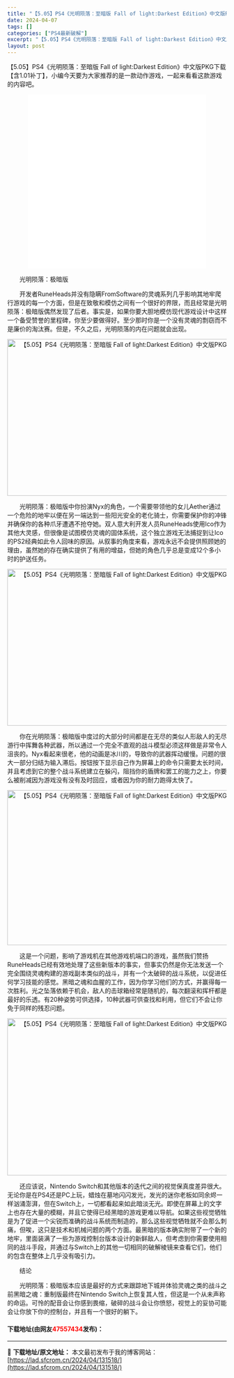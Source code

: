 ```yaml
---
title: "【5.05】PS4《光明陨落：至暗版 Fall of light:Darkest Edition》中文版PKG下载【含1.01补丁】"
date: 2024-04-07
tags: []
categories: ["PS4最新破解"]
excerpt: "【5.05】PS4《光明陨落：至暗版 Fall of light:Darkest Edition》中文版PKG下载【含1.01补丁】，小编今天要为大家推荐的是一款动作游戏，一起来看看这款游戏的内容吧。 　　光明陨落：极暗版 　　开发者RuneHeads并没有隐瞒FromSoftware的灵魂系列几乎&hellip;"
layout: post
---
```


 <p>【5.05】PS4《光明陨落：至暗版 Fall of light:Darkest Edition》中文版PKG下载【含1.01补丁】，小编今天要为大家推荐的是一款动作游戏，一起来看看这款游戏的内容吧。</p> <p style="text-align: center;"><iframe allowfullscreen="true" border="0" frameborder="0" framespacing="0" height="400" scrolling="no" src="//player.bilibili.com/player.html?aid=26783703&amp;bvid=BV1Js411J74P&amp;cid=46100463&amp;page=1" width="410"></iframe></p> <p>　　光明陨落：极暗版</p> <p>　　开发者RuneHeads并没有隐瞒FromSoftware的灵魂系列几乎影响其地牢爬行游戏的每一个方面，但是在致敬和模仿之间有一个很好的界限，而且经常是光明陨落：极暗版偶然发现了后者。事实是，如果你要大胆地模仿现代游戏设计中这样一个备受赞誉的里程碑，你至少要做得好。至少那时你是一个没有灵魂的剽窃而不是廉价的淘汰赛。但是，不久之后，光明陨落的内在问题就会出现。</p> <p align="center"><img align="" src="https://lad.sfcrom.cn/wp-content/uploads/2024/04/20240407_661287764e4e7.webp" style="border-width: 0px; border-style: solid; width: 640px; height: 360px;" alt="【5.05】PS4《光明陨落：至暗版 Fall of light:Darkest Edition》中文版PKG下载【含1.01补丁】" /></p> <p>　　光明陨落：极暗版中你扮演Nyx的角色，一个需要带领他的女儿Aether通过一个危险的地牢以便在另一端达到一些阳光安全的老化骑士，你需要保护你的冲锋并确保你的各种爪牙遭遇不抢夺她。双人意大利开发人员RuneHeads使用Ico作为其他大灵感，但很像是试图模仿灵魂的固体系统，这个独立游戏无法捕捉到让Ico的PS2经典如此令人回味的原因。从叙事的角度来看，游戏永远不会提供照顾她的理由，虽然她的存在确实提供了有用的增益，但她的角色几乎总是变成12个多小时的护送任务。</p> <p align="center"><img align="" src="https://lad.sfcrom.cn/wp-content/uploads/2024/04/20240407_6612877698209.webp" style="border-width: 0px; border-style: solid; width: 640px; height: 360px;" alt="【5.05】PS4《光明陨落：至暗版 Fall of light:Darkest Edition》中文版PKG下载【含1.01补丁】" /></p> <p>　　你在光明陨落：极暗版中度过的大部分时间都是在无尽的类似人形敌人的无尽游行中挥舞各种武器，所以通过一个完全不直观的战斗模型必须这样做是非常令人沮丧的。Nyx看起来很老，他的动画是冰川的，导致你的武器挥动缓慢。问题的很大一部分归结为输入滞后。按钮按下显示自己作为屏幕上的命令只需要太长时间，并且考虑到它的整个战斗系统建立在躲闪，阻挡你的盾牌和罢工的能力之上，你要么被削减因为游戏没有没有及时回应，或者因为你的耐力跑得太快了。</p> <p align="center"><img align="" src="https://lad.sfcrom.cn/wp-content/uploads/2024/04/20240407_66128776ec454.webp" style="border-width: 0px; border-style: solid; width: 640px; height: 356px;" alt="【5.05】PS4《光明陨落：至暗版 Fall of light:Darkest Edition》中文版PKG下载【含1.01补丁】" /></p> <p>　　这是一个问题，影响了游戏机在其他游戏机端口的游戏，虽然我们赞扬RuneHeads已经有效地处理了这些新版本的事实，但事实仍然是你无法发送一个完全围绕灵魂构建的游戏副本类似的战斗，并有一个太破碎的战斗系统，以促进任何学习技能的感觉。黑暗之魂和血腥的工作，因为你学习他们的方式，并赢得每一次胜利。光之坠落依赖于机会，敌人的击球箱经常是随机的，每次翻滚和挥杆都是最好的乐透。有20种姿势可供选择，10种武器可供查找和利用，但它们不会让你免于同样的残忍问题。</p> <p align="center"><img align="" src="https://lad.sfcrom.cn/wp-content/uploads/2024/04/20240407_6612877759a10.webp" style="border-width: 0px; border-style: solid; width: 640px; height: 361px;" alt="【5.05】PS4《光明陨落：至暗版 Fall of light:Darkest Edition》中文版PKG下载【含1.01补丁】" /></p> <p>　　还应该说，Nintendo Switch和其他版本的迭代之间的视觉保真度差异很大。无论你是在PS4还是PC上玩，蜡烛在墓地闪闪发光，发光的迷你老板如同余烬一样汹涌澎湃，但在Switch上，一切都看起来如此暗淡无光。即使在屏幕上的文字上也存在大量的模糊，并且它使得已经黑暗的游戏更难以导航。如果这些视觉牺牲是为了促进一个尖锐而准确的战斗系统而制造的，那么这些视觉牺牲就不会那么刺痛，但唉，这只是技术和机械问题的两个方面。最黑暗的版本确实附带了一个新的地牢，里面装满了一些为游戏控制台版本设计的新鲜敌人，但考虑到你需要使用相同的战斗手段，并通过与Switch上的其他一切相同的破解棱镜来查看它们，他们的包含在整体上几乎没有吸引力。</p> <p>　　结论</p> <p>　　光明陨落：极暗版本应该是最好的方式来跟踪地下城并体验灵魂之类的战斗之前黑暗之魂：重制版最终在Nintendo Switch上恢复其人性，但这是一个从未声称的命运。可怜的配音会让你感到畏缩，破碎的战斗会让你愤怒，视觉上的妥协可能会让你放下你的控制台，并且有一个很好的躺下。</p> <p><h4>下载地址(由网友<font color="red">47557434</font>发布)：</h4></p> 

---
📖 **下载地址/原文地址：** 本文最初发布于我的博客网站：[https://lad.sfcrom.cn/2024/04/131518/](https://lad.sfcrom.cn/2024/04/131518/)
